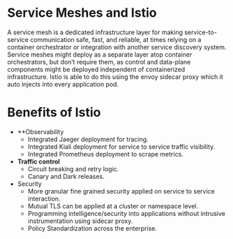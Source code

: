 # Service Meshes and Istio 

A service mesh is a dedicated infrastructure layer for making service-to-service communication safe, fast, and reliable, at times relying on a container orchestrator or integration with another service discovery system. Service meshes might deploy as a separate layer atop container orchestrators, but don’t require them, as control and data-plane components might be deployed independent of containerized infrastructure. Istio is able to do this using the envoy sidecar proxy which it auto injects into every application pod. 


# Benefits of Istio 

* **Observability
    * Integrated Jaeger deployment for tracing.
    * Integrated Kiali deployment for service to service traffic visibility.
    * Integrated Prometheus deployment to scrape metrics.
* **Traffic control**
    * Circuit breaking and retry logic.
    * Canary and Dark releases.
* Security
    * More granular fine grained security applied on service to service interaction.
    * Mutual TLS can be applied at a cluster or namespace level.
    * Programming intelligence/security into applications without intrusive    instrumentation using sidecar proxy.
    * Policy Standardization across the enterprise.